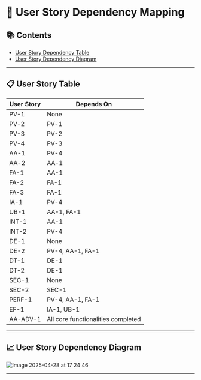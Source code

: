 # 🔗 **User Story Dependency Mapping**

## 📚 Contents
- [User Story Dependency Table](#user-story-Dependency-table)
- [User Story Dependency Diagram](#user-story-dependency-diagram)

---

## 📋 **User Story Table**

| User Story | Depends On |
|------------|------------|
| PV-1       | None       |
| PV-2       | PV-1       |
| PV-3       | PV-2       |
| PV-4       | PV-3       |
| AA-1       | PV-4       |
| AA-2       | AA-1       |
| FA-1       | AA-1       |
| FA-2       | FA-1       |
| FA-3       | FA-1       |
| IA-1       | PV-4       |
| UB-1       | AA-1, FA-1 |
| INT-1      | AA-1       |
| INT-2      | PV-4       |
| DE-1       | None       |
| DE-2       | PV-4, AA-1, FA-1 |
| DT-1       | DE-1       |
| DT-2       | DE-1       |
| SEC-1      | None       |
| SEC-2      | SEC-1      |
| PERF-1     | PV-4, AA-1, FA-1 |
| EF-1       | IA-1, UB-1 |
| AA-ADV-1   | All core functionalities completed |

---

## 📈 **User Story Dependency Diagram**


![Image 2025-04-28 at 17 24 46](https://github.com/user-attachments/assets/4fa3ed7c-783d-4930-a8d1-06ec9f56bc72)



---

